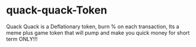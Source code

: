 # quack-quack-Token
Quack Quack is a Deflationary token, burn  % on each transaction, Its a meme plus game token that will pump and make you quick money for short term ONLY!!!  
